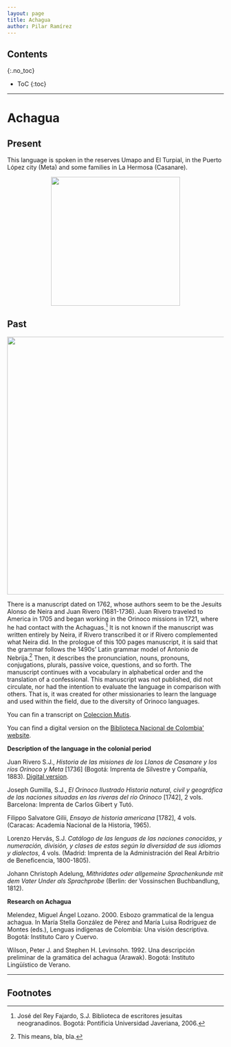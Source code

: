 ```yaml
---
layout: page
title: Achagua
author: Pilar Ramírez
---
```


## Contents
{:.no_toc}

* ToC
{:toc}

---

# Achagua

## Present

This language is spoken in the reserves Umapo and El Turpial, in the Puerto López city (Meta) and some families in La Hermosa (Casanare).

<img src="/lingcraft/img/pages/achaguahoy.jpg" style="display: block; width: 300px; margin-right: auto; margin-left: auto;">

## Past

<img src="/lingcraft/img/pages/orinoco.jpg" style="display: block; width: 600px; margin-right: auto; margin-left: auto;">

There is a manuscript dated on 1762, whose authors seem to be the Jesuits Alonso de Neira and Juan Rivero (1681-1736). Juan Rivero traveled to America in 1705 and began working in the Orinoco missions in 1721, where he had contact with the Achaguas.[^fn1] It is not known if the manuscript was written entirely by Neira, if Rivero transcribed it or if Rivero complemented what Neira did. In the prologue of this 100 pages manuscript, it is said that the grammar follows the 1490s’ Latin grammar model of Antonio de Nebrija.[^fn2] Then, it describes the pronunciation, nouns, pronouns, conjugations, plurals, passive voice, questions, and so forth. The manuscript continues with a vocabulary in alphabetical order and the translation of a confessional. This manuscript was not published, did not circulate, nor had the intention to evaluate the language in comparison with others. That is, it was created for other missionaries to learn the language and used within the field, due to the diversity of Orinoco languages.


You can fin a transcript on <a href="http://coleccionmutis.cubun.org/index.php?title=Manuscrito_2910_BPRM_todo&printable=yes" target="_blank">Coleccion Mutis</a>.

You can find a digital version on the <a href="http://bibliotecanacional.gov.co/es-co/colecciones/biblioteca-digital/publicacion?nombre=Arte+y+vocabulario+de+la+lengua+achagua" target="_blank">Biblioteca Nacional de Colombia' website</a>.



**Description of the language in the colonial period**

<p class="bibliografia">Juan Rivero S.J., <i>Historia de las misiones de los Llanos de Casanare y los ríos Orinoco y Meta</i> [1736] (Bogotá: Imprenta de Silvestre y Compañía, 1883). <a href="https://archive.org/details/historiadelasmi00rivegoog/page/n7" target="_blank">Digital version</a>.</p>

<p class="bibliografia">Joseph Gumilla, S.J., <i>El Orinoco Ilustrado Historia natural, civil y geográfica de las naciones situadas en las riveras del río Orinoco</i> [1742], 2 vols. Barcelona: Imprenta de Carlos Gibert y Tutó.</p>

<p class="bibliografia">Filippo Salvatore Gilii, <i>Ensayo de historia americana</i> [1782], 4 vols. (Caracas: Academia Nacional de la Historia, 1965).</p>

<p class="bibliografia">Lorenzo Hervás, S.J. <i>Catálogo de las lenguas de las naciones conocidas, y numeración, división, y clases de estas según la diversidad de sus idiomas y dialectos</i>, 4 vols. (Madrid: Imprenta de la Administración del Real Arbitrio de Beneficencia, 1800-1805).</p>

<p class="bibliografia">Johann Christoph Adelung, <i>Mithridates oder allgemeine Sprachenkunde mit dem Vater Under als Sprachprobe</i> (Berlin: der Vossinschen Buchbandlung, 1812).</p>


**Research on Achagua**

<p class="bibliografia">Melendez, Miguel Ángel Lozano. 2000. Esbozo grammatical de la lengua achagua. In María Stella González de Pérez and María Luisa Rodríguez de Montes (eds.), Lenguas indígenas de Colombia: Una visión descriptiva. Bogotá: Instituto Caro y Cuervo.</p>

<p class="bibliografia">Wilson, Peter J. and Stephen H. Levinsohn. 1992. Una descripción preliminar de la gramática del achagua (Arawak). Bogotá: Instituto Lingüístico de Verano.</p>


---

## Footnotes

[^fn1]: José del Rey Fajardo, S.J. Biblioteca de escritores jesuitas neogranadinos. Bogotá: Pontificia Universidad Javeriana, 2006.


[^fn2]: This means, bla, bla.
